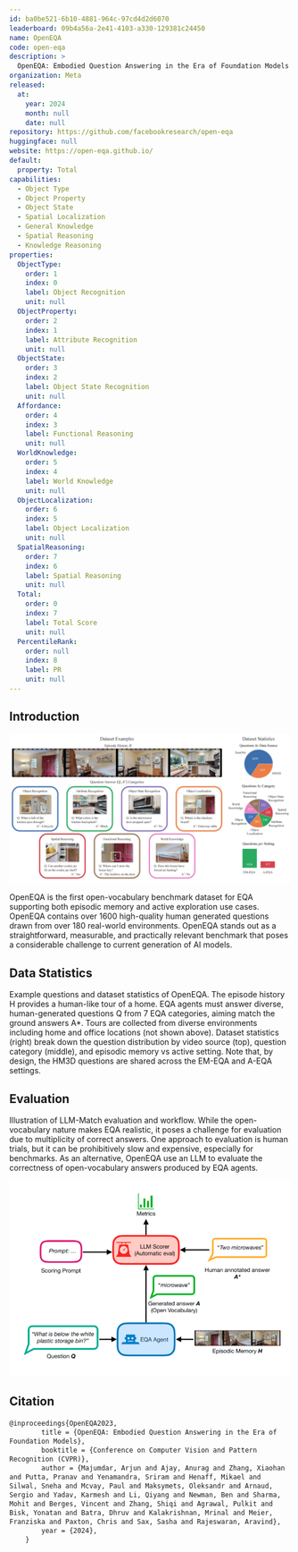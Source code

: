 ```yaml
---
id: ba0be521-6b10-4881-964c-97cd4d2d6070
leaderboard: 09b4a56a-2e41-4103-a330-129381c24450
name: OpenEQA
code: open-eqa
description: >
  OpenEQA: Embodied Question Answering in the Era of Foundation Models
organization: Meta
released:
  at:
    year: 2024
    month: null
    date: null
repository: https://github.com/facebookresearch/open-eqa
huggingface: null
website: https://open-eqa.github.io/
default:
  property: Total
capabilities:
  - Object Type
  - Object Property
  - Object State
  - Spatial Localization
  - General Knowledge
  - Spatial Reasoning
  - Knowledge Reasoning
properties:
  ObjectType:
    order: 1
    index: 0
    label: Object Recognition
    unit: null
  ObjectProperty:
    order: 2
    index: 1
    label: Attribute Recognition
    unit: null
  ObjectState:
    order: 3
    index: 2
    label: Object State Recognition
    unit: null
  Affordance:
    order: 4
    index: 3
    label: Functional Reasoning
    unit: null
  WorldKnowledge:
    order: 5
    index: 4
    label: World Knowledge
    unit: null
  ObjectLocalization:
    order: 6
    index: 5
    label: Object Localization
    unit: null
  SpatialReasoning:
    order: 7
    index: 6
    label: Spatial Reasoning
    unit: null
  Total:
    order: 0
    index: 7
    label: Total Score
    unit: null
  PercentileRank:
    order: null
    index: 8
    label: PR
    unit: null
---
```


## Introduction

![alt text](assets/2-1.png)

OpenEQA is the first open-vocabulary benchmark dataset for EQA supporting both episodic memory and active exploration use cases. OpenEQA contains over 1600 high-quality human generated questions drawn from over 180 real-world environments. OpenEQA stands out as a straightforward, measurable, and practically relevant benchmark that poses a considerable challenge to current generation of AI models.

## Data Statistics

Example questions and dataset statistics of OpenEQA. The episode history H provides a human-like tour of a home. EQA agents must answer diverse, human-generated questions Q from 7 EQA categories, aiming match the ground answers A\*. Tours are collected from diverse environments including home and office locations (not shown above). Dataset statistics (right) break down the question distribution by video source (top), question category (middle), and episodic memory vs active setting. Note that, by design, the HM3D questions are shared across the EM-EQA and A-EQA settings.

## Evaluation

Illustration of LLM-Match evaluation and workflow. While the open-vocabulary nature makes EQA realistic, it poses a challenge for evaluation due to multiplicity of correct answers. One approach to evaluation is human trials, but it can be prohibitively slow and expensive, especially for benchmarks. As an alternative, OpenEQA use an LLM to evaluate the correctness of open-vocabulary answers produced by EQA agents.

![alt text](assets/4-1.png)

## Citation

```
@inproceedings{OpenEQA2023,
        title = {OpenEQA: Embodied Question Answering in the Era of Foundation Models},
        booktitle = {Conference on Computer Vision and Pattern Recognition (CVPR)},
        author = {Majumdar, Arjun and Ajay, Anurag and Zhang, Xiaohan and Putta, Pranav and Yenamandra, Sriram and Henaff, Mikael and Silwal, Sneha and Mcvay, Paul and Maksymets, Oleksandr and Arnaud, Sergio and Yadav, Karmesh and Li, Qiyang and Newman, Ben and Sharma, Mohit and Berges, Vincent and Zhang, Shiqi and Agrawal, Pulkit and Bisk, Yonatan and Batra, Dhruv and Kalakrishnan, Mrinal and Meier, Franziska and Paxton, Chris and Sax, Sasha and Rajeswaran, Aravind},
        year = {2024},
    }
```
